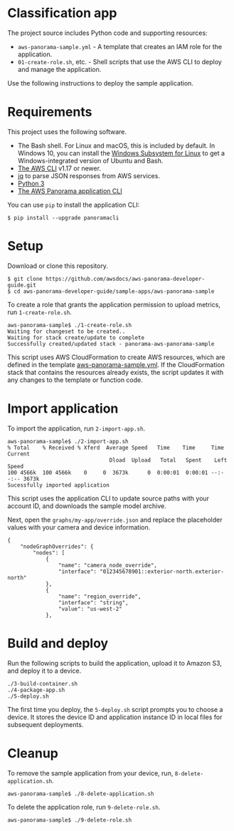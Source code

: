 # Classification app

The project source includes Python code and supporting resources:

- `aws-panorama-sample.yml` - A template that creates an IAM role for the application.
- `01-create-role.sh`, etc. - Shell scripts that use the AWS CLI to deploy and manage the application.

Use the following instructions to deploy the sample application.

# Requirements

This project uses the following software.

- The Bash shell. For Linux and macOS, this is included by default. In Windows 10, you can install the [Windows Subsystem for Linux](https://docs.microsoft.com/en-us/windows/wsl/install-win10) to get a Windows-integrated version of Ubuntu and Bash.
- [The AWS CLI](https://docs.aws.amazon.com/cli/latest/userguide/cli-chap-install.html) v1.17 or newer.
- [jq](https://stedolan.github.io/jq/) to parse JSON responses from AWS services.
- [Python 3](https://www.python.org/downloads/)
- [The AWS Panorama application CLI](https://github.com/aws/aws-panorama-cli)

You can use `pip` to install the application CLI:

    $ pip install --upgrade panoramacli

# Setup

Download or clone this repository.

    $ git clone https://github.com/awsdocs/aws-panorama-developer-guide.git
    $ cd aws-panorama-developer-guide/sample-apps/aws-panorama-sample

To create a role that grants the application permission to upload metrics, run `1-create-role.sh`.

    aws-panorama-sample$ ./1-create-role.sh
    Waiting for changeset to be created..
    Waiting for stack create/update to complete
    Successfully created/updated stack - panorama-aws-panorama-sample

This script uses AWS CloudFormation to create AWS resources, which are defined in the template [aws-panorama-sample.yml](aws-panorama-sample.yml). If the CloudFormation stack that contains the resources already exists, the script updates it with any changes to the template or function code.

# Import application

To import the application, run `2-import-app.sh`.

    aws-panorama-sample$ ./2-import-app.sh
    % Total    % Received % Xferd  Average Speed   Time    Time     Time  Current
                                    Dload  Upload   Total   Spent    Left  Speed
    100 4566k  100 4566k    0     0  3673k      0  0:00:01  0:00:01 --:--:-- 3673k
    Sucessfully imported application

This script uses the application CLI to update source paths with your account ID, and downloads the sample model archive.

Next, open the `graphs/my-app/override.json` and replace the placeholder values with your camera and device information.

    {
        "nodeGraphOverrides": {
            "nodes": [
                {
                    "name": "camera_node_override",
                    "interface": "012345678901::exterior-north.exterior-north"
                },
                {
                    "name": "region_override",
                    "interface": "string",
                    "value": "us-west-2"
                },

# Build and deploy

Run the following scripts to build the application, upload it to Amazon S3, and deploy it to a device.

    ./3-build-container.sh
    ./4-package-app.sh
    ./5-deploy.sh

The first time you deploy, the `5-deploy.sh` script prompts you to choose a device. It stores the device ID and application instance ID in local files for subsequent deployments.

# Cleanup

To remove the sample application from your device, run, `8-delete-application.sh`.

    aws-panorama-sample$ ./8-delete-application.sh

To delete the application role, run `9-delete-role.sh`.

    aws-panorama-sample$ ./9-delete-role.sh